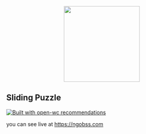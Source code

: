 <p align="center">
  <img width="200" src="https://open-wc.org/hero.png"></img>
</p>

## Sliding Puzzle

[![Built with open-wc recommendations](https://img.shields.io/badge/built%20with-open--wc-blue.svg)](https://github.com/open-wc)


you can see live at https://ngobss.com
